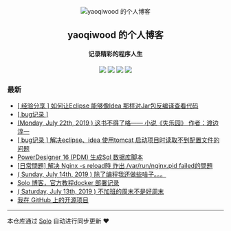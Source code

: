 <p align="center"><img alt="yaoqiwood 的个人博客" src="https://static.b3log.org/images/brand/solo-32.png"></p><h2 align="center">
yaoqiwood 的个人博客
</h2>

<h4 align="center">记录精彩的程序人生</h4>
<p align="center"><a title="yaoqiwood 的个人博客" target="_blank" href="https://github.com/yaoqiwood/solo-blog"><img src="https://img.shields.io/github/last-commit/yaoqiwood/solo-blog.svg?style=flat-square&color=FF9900"></a>
<a title="GitHub repo size in bytes" target="_blank" href="https://github.com/yaoqiwood/solo-blog"><img src="https://img.shields.io/github/repo-size/yaoqiwood/solo-blog.svg?style=flat-square"></a>
<a title="Solo Version" target="_blank" href="https://github.com/b3log/solo/releases"><img src="https://img.shields.io/badge/solo-3.6.2-f1e05a.svg?style=flat-square&color=blueviolet"></a>
<a title="Hits" target="_blank" href="https://github.com/b3log/hits"><img src="https://hits.b3log.org/yaoqiwood/solo-blog.svg"></a></p>

### 最新

* [[ 经验分享 ] 如何让Eclipse 能够像Idea 那样对Jar包反编译查看代码](http://catswoodpro.xyz/articles/2019/08/02/1564746486671.html)
* [[ bug记录 ]](http://catswoodpro.xyz/articles/2019/07/24/1563924963770.html)
* [(Monday, July 22th, 2019 ) 这书不得了咯—— 小说《失乐园》 作者：渡边淳一](http://catswoodpro.xyz/articles/2019/07/22/1563749886284.html)
* [[ bug记录 ] 解决eclipse、idea 使用tomcat 启动项目时读取不到配置文件的问题](http://catswoodpro.xyz/articles/2019/07/17/1563321424789.html)
* [PowerDesigner 16 (PDM) 生成Sql 数据库脚本](http://catswoodpro.xyz/articles/2019/07/16/1563249365903.html)
* [[日常問題] 解决 Nginx -s reload時 炸出 /var/run/nginx.pid failed的問題](http://catswoodpro.xyz/articles/2019/07/14/1563118250578.html)
* [( Sunday, July 14th, 2019 ) 除了编程我还做些啥子。。。](http://catswoodpro.xyz/articles/2019/07/14/1563096481647.html)
* [Solo 博客，官方教程docker 部署记录](http://catswoodpro.xyz/articles/2019/07/14/1563059297117.html)
* [( Saturday, July 13th, 2019 ) 不加班的周末不是好周末](http://catswoodpro.xyz/articles/2019/07/13/1562987633879.html)
* [我在 GitHub 上的开源项目](http://catswoodpro.xyz/my-github-repos)



---

本仓库通过 [Solo](https://github.com/b3log/solo) 自动进行同步更新 ❤️ 